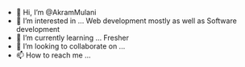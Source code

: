 - 👋 Hi, I’m @AkramMulani
- 👀 I’m interested in ... Web development mostly as well as Software development
- 🌱 I’m currently learning ... Fresher
- 💞️ I’m looking to collaborate on ...
- 📫 How to reach me ...

<!---
AkramMulani/AkramMulani is a ✨ special ✨ repository because its `README.md` (this file) appears on your GitHub profile.
You can click the Preview link to take a look at your changes.
--->